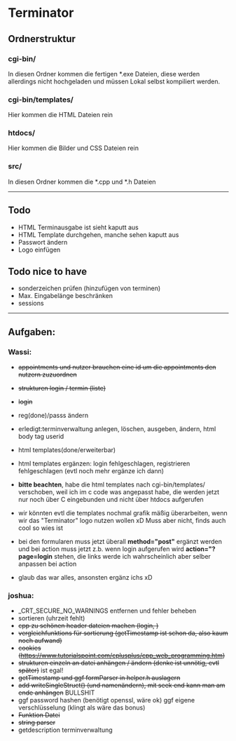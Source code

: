 # Terminator
## Ordnerstruktur
### cgi-bin/
In diesen Ordner kommen die fertigen \*.exe Dateien, diese werden allerdings nicht hochgeladen und müssen Lokal selbst kompiliert werden.
### cgi-bin/templates/
Hier kommen die HTML Dateien rein
### htdocs/
Hier kommen die Bilder und CSS Dateien rein
### src/
In diesen Ordner kommen die \*.cpp und \*.h Dateien

__________________________________________________________________
## Todo
- HTML Terminausgabe ist sieht kaputt aus
- HTML Template durchgehen, manche sehen kaputt aus
- Passwort ändern
- Logo einfügen

## Todo nice to have
- sonderzeichen prüfen (hinzufügen von terminen)
- Max. Eingabelänge beschränken
- sessions
__________________________________________________________________
## Aufgaben:
  
### Wassi:
- ~~appointments und nutzer brauchen eine id um die appointments den nutzern zuzuordnen~~
- ~~strukturen login / termin (liste)~~
- ~~login~~
- reg(done)/passs ändern
- erledigt:terminverwaltung anlegen, löschen, ausgeben, ändern, html body tag userid
- html templates(done/erweiterbar)

- html templates ergänzen: login fehlgeschlagen, registrieren fehlgeschlagen (evtl noch mehr ergänze ich dann)
- **bitte beachten**, habe die html templates nach cgi-bin/templates/ verschoben, weil ich im c code was angepasst habe, die werden jetzt nur noch über C eingebunden und nicht über htdocs aufgerufen
- wir könnten evtl die templates nochmal grafik mäßig überarbeiten, wenn wir das "Terminator" logo nutzen wollen xD Muss aber nicht, finds auch cool so wies ist
- bei den formularen muss jetzt überall **method="post"** ergänzt werden und bei action muss jetzt z.b. wenn login aufgerufen wird **action="?page=login** stehen, die links werde ich wahrscheinlich aber selber anpassen bei action
- glaub das war alles, ansonsten ergänz ichs xD
 
### joshua:
- \_CRT_SECURE_NO_WARNINGS entfernen und fehler beheben
- sortieren (uhrzeit fehlt)
- ~~cpp zu schönen header dateien machen (login, )~~
- ~~vergleichfunktions für sortierung (getTimestamp ist schon da, also kaum noch aufwand)~~
- ~~cookies (https://www.tutorialspoint.com/cplusplus/cpp_web_programming.htm)~~
- ~~strukturen einzeln an datei anhängen / ändern (denke ist unnötig, evtl später)~~ ist egal!
- ~~getTimestamp und ggf formParser in helper.h auslagern~~
- ~~add writeSingleStruct() (und namenändern), mit seek end kann man am ende anhängen~~ BULLSHIT
- ggf password hashen (benötigt openssl, wäre ok) ggf eigene verschlüsselung (klingt als wäre das bonus)
- ~~Funktion Datei~~
- ~~string parser~~
- getdescription terminverwaltung
  
